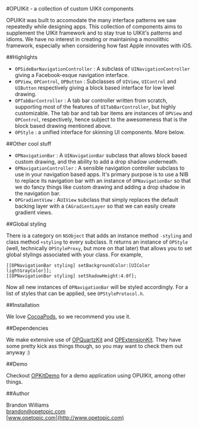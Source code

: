 #OPUIKit - a collection of custom UIKit components

OPUIKit was built to accomodate the many interface patterns we saw repeatedly while designing apps. This collection of components aims to supplement the UIKit framework and to stay true to UIKit's patterns and idioms. We have no interest in creating or maintaining a monolithic framework, especially when considering how fast Apple innovates with iOS.

##Highlights

* `OPSideBarNavigationController` : A subclass of `UINavigationController` giving a Facebook-esque navigation interface.
* `OPView`, `OPControl`, `OPButton` : Subclasses of `UIView`, `UIControl` and `UIButton` respectively giving a block based interface for low level drawing.
* `OPTabBarController` : A tab bar controller written from scratch, supporting most of the features of `UITabBarController`, but highly customizable. The tab bar and tab bar items are instances of `OPView` and `OPControl`, respectively, hence subject to the awesomeness that is the block based drawing mentioned above.
* `OPStyle` : a unified interface for skinning UI components. More below.

##Other cool stuff

* `OPNavigationBar` : A `UINavigationBar` subclass that allows block based custom drawing, and the ability to add a drop shadow underneath.
* `OPNavigationController` : A sensible navigation controller subclass to use in your navigation based apps. It's primary purpose is to use a NIB to replace its navigation bar with an instance of `OPNavigationBar` so that we do fancy things like custom drawing and adding a drop shadow in the navigation bar.
* `OPGradientView` : A`UIView` subclass that simply replaces the default backing layer with a `CAGradientLayer` so that we can easily create gradient views.

##Global styling

There is a category on `NSObject` that adds an instance method `-styling` and class method `+styling` to every subclass. It returns an instance of `OPStyle` (well, technically `OPStyleProxy`, but more on that later) that allows you to set global stylings associated with your class. For example,

	[[OPNavigationBar styling] setBackgroundColor:[UIColor lightGrayColor]];
	[[OPNavigationBar styling] setShadowHeight:4.0f];

Now all new instances of `OPNavigationBar` will be styled accordingly. For a list of styles that can be applied, see `OPStyleProtocol.h`.
    
##Installation

We love [CocoaPods](http://github.com/cocoapods/cocoapods), so we recommend you use it.

##Dependencies

We make extensive use of [OPQuartzKit](http://www.opetopic.com) and [OPExtensionKit](http://www.opetopic.com). They have some pretty kick ass things though, so you may want to check them out anyway :)

##Demo

Checkout [OPKitDemo](http://www.opetopic.com) for a demo application using OPUIKit, among other things.

##Author

Brandon Williams  
brandon@opetopic.com  
[www.opetopic.com](http://www.opetopic.com)
